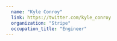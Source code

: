 ```yaml
---
  name: "Kyle Conroy"
  link: https://twitter.com/kyle_conroy
  organization: "Stripe"
  occupation_title: "Engineer"
---
```

